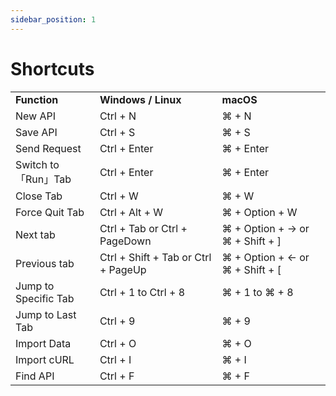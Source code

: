 ```yaml
---
sidebar_position: 1
---
```


# Shortcuts

<table>
  <tr>
   <td><strong>Function</strong>
   </td>
   <td><strong>Windows / Linux</strong>

   </td>
   <td><strong>macOS</strong>

   </td>
  </tr>
  <tr>
   <td>New API

   </td>
   <td>Ctrl + N

   </td>
   <td>⌘ + N

   </td>
  </tr>
  
  <tr>
   <td>Save API

   </td>
   <td>Ctrl + S

   </td>
   <td>⌘ + S

   </td>
  </tr>
  <tr>
   <td>Send Request

   </td>
   <td>Ctrl + Enter

   </td>
   <td>⌘ + Enter

   </td>
  </tr>
  <tr>
   <td>Switch to「Run」Tab

   </td>
   <td>Ctrl + Enter

   </td>
   <td>⌘ + Enter

   </td>
  </tr>
  <tr>
   <td>Close Tab

   </td>
   <td>Ctrl + W

   </td>
   <td>⌘ + W

   </td>
  </tr>
  <tr>
   <td>Force Quit Tab

   </td>
   <td>Ctrl + Alt + W

   </td>
   <td>⌘ + Option + W

   </td>
  </tr>
  <tr>
   <td>Next tab

   </td>
   <td>Ctrl + Tab or Ctrl + PageDown

   </td>
   <td>⌘ + Option + → or ⌘ + Shift + ]

   </td>
  </tr>
  <tr>
   <td>Previous tab

   </td>
   <td>Ctrl + Shift + Tab or Ctrl + PageUp

   </td>
   <td>⌘ + Option + ← or ⌘ + Shift + [

   </td>
  </tr>
  <tr>
   <td>Jump to Specific Tab

   </td>
   <td>Ctrl + 1 to Ctrl + 8

   </td>
   <td>⌘ + 1 to ⌘ + 8

   </td>
  </tr>
  <tr>
   <td>Jump to Last Tab

   </td>
   <td>Ctrl + 9

   </td>
   <td>⌘ + 9

   </td>
  </tr>
  <tr>
   <td>Import Data

   </td>
   <td>Ctrl + O

   </td>
   <td>⌘ + O

   </td>
  </tr>
  <tr>
   <td>Import cURL

   </td>
   <td>Ctrl + I

   </td>
   <td>⌘ + I

   </td>
  </tr>
  <tr>
   <td>Find API

   </td>
   <td>Ctrl + F

   </td>
   <td>⌘ + F

   </td>
  </tr>
 </table>

